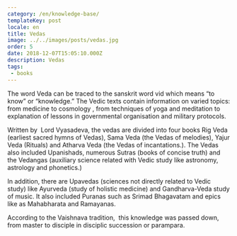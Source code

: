 ```yaml
---
category: /en/knowledge-base/
templateKey: post
locale: en
title: Vedas
image: ../../images/posts/vedas.jpg
order: 5
date: 2018-12-07T15:05:10.000Z
description: Vedas
tags:
 - books
---
```


The word Veda can be traced to the sanskrit word vid which means “to know” or “knowledge.” The Vedic texts contain information on varied topics: from medicine to cosmology , from techniques of yoga and meditation to explanation of lessons in governmental organisation and military protocols.

Written by  Lord Vyasadeva, the vedas are divided into four books Rig Veda (earliest sacred hymns of Vedas), Sama Veda (the Vedas of melodies), Yajur Veda (Rituals) and Atharva Veda (the Vedas of incantations.). The Vedas also included Upanishads, numerous Sutras (books of concise truth) and the Vedangas (auxiliary science related with Vedic study like astronomy, astrology and phonetics.)

In addition, there are Upavedas (sciences not directly related to Vedic study) like Ayurveda (study of holistic medicine) and Gandharva-Veda study of music. It also included Puranas such as Srimad Bhagavatam and epics like as Mahabharata and Ramayanas.

According to the Vaishnava tradition,  this knowledge was passed down, from master to disciple in disciplic succession or parampara.
